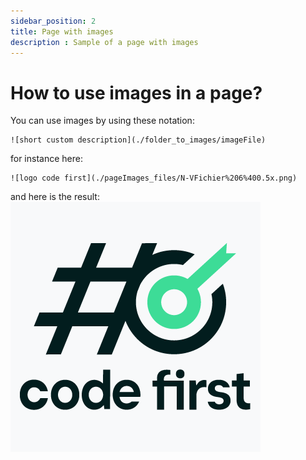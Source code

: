 ```yaml
---
sidebar_position: 2
title: Page with images
description : Sample of a page with images
---
```


# How to use images in a page?

You can use images by using these notation:

```
![short custom description](./folder_to_images/imageFile)  
```

for instance here:  
```
![logo code first](./pageImages_files/N-VFichier%206%400.5x.png)
```

and here is the result:  
![logo code first](./pageImages_files/N-VFichier%206%400.5x.png)  